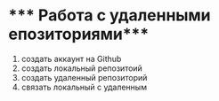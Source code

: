 # *** Работа с удаленными епозиториями***
1. создать аккаунт на Github
2. cоздать локальный репозитоий
3. создать удаленный репозиторий
4. связать локальный с удаленным